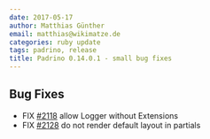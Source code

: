 ```yaml
---
date: 2017-05-17
author: Matthias Günther
email: matthias@wikimatze.de
categories: ruby update
tags: padrino, release
title: Padrino 0.14.0.1 - small bug fixes
---
```


## Bug Fixes

- FIX [#2118](https://github.com/padrino/padrino-framework/pull/2118) allow Logger without Extensions
- FIX [#2128](https://github.com/padrino/padrino-framework/pull/2128) do not render default layout in partials

